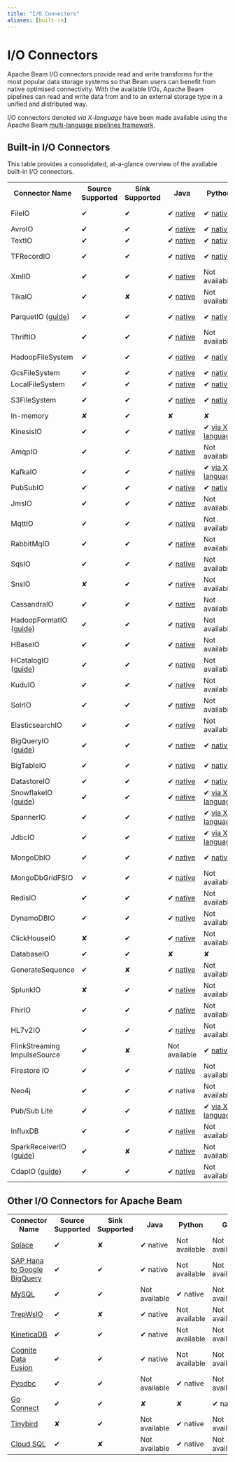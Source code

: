 ```yaml
---
title: "I/O Connectors"
aliases: [built-in]
---
```

<!--
Licensed under the Apache License, Version 2.0 (the "License");
you may not use this file except in compliance with the License.
You may obtain a copy of the License at

http://www.apache.org/licenses/LICENSE-2.0

Unless required by applicable law or agreed to in writing, software
distributed under the License is distributed on an "AS IS" BASIS,
WITHOUT WARRANTIES OR CONDITIONS OF ANY KIND, either express or implied.
See the License for the specific language governing permissions and
limitations under the License.
-->

# I/O Connectors

Apache Beam I/O connectors provide read and write transforms for the most popular data storage systems so that Beam users can benefit from native optimised connectivity.  With the available I/Os, Apache Beam pipelines can read and write data from and to an external storage type in a unified and distributed way.

I/O connectors denoted _via X-language_ have been made available using the Apache Beam [multi-language pipelines framework](/documentation/programming-guide/#multi-language-pipelines).

## Built-in I/O Connectors

This table provides a consolidated, at-a-glance overview of the available built-in I/O connectors.
<div class="table-container-wrapper">
  <table class="table table-bordered table-connectors">
  <tr>
    <th>Connector Name</th>
    <th>Source Supported</th>
    <th>Sink Supported</th>
    <th>Java</th>
    <th>Python</th>
    <th>Go</th>
    <th>Batch Supported</th>
    <th>Streaming Supported</th>
  </tr>
  <tr>
    <td>FileIO</td>
    <td class="present">✔</td>
    <td class="present">✔</td>
    <td class="present">
      ✔
      <a href="https://beam.apache.org/releases/javadoc/current/org/apache/beam/sdk/io/FileIO.html">native</a>
    </td>
    <td class="present">
      ✔
      <a href="https://beam.apache.org/releases/pydoc/current/apache_beam.io.fileio.html">native</a>
    </td>
    <td>Not available</td>
    <td class="present">✔</td>
    <td class="present">✔</td>
  </tr>
  <tr>
    <td>AvroIO</td>
    <td class="present">✔</td>
    <td class="present">✔</td>
    <td class="present">
      ✔
      <a href="https://beam.apache.org/releases/javadoc/current/org/apache/beam/sdk/io/AvroIO.html">native</a>
    </td>
    <td class="present">
      ✔
      <a href="https://beam.apache.org/releases/pydoc/current/apache_beam.io.avroio.html">native</a>
    </td>
    <td class="present">
      ✔
      <a href="https://pkg.go.dev/github.com/apache/beam/sdks/v2/go/pkg/beam/io/avroio">native</a>
    </td>
    <td class="present">✔</td>
    <td class="present">✔</td>
  </tr>
  <tr>
    <td>TextIO</td>
    <td class="present">✔</td>
    <td class="present">✔</td>
    <td class="present">
      ✔
      <a href="https://beam.apache.org/releases/javadoc/current/org/apache/beam/sdk/io/TextIO.html">native</a>
    </td>
    <td class="present">
      ✔
      <a href="https://beam.apache.org/releases/pydoc/current/apache_beam.io.textio.html">native</a>
    </td>
    <td class="present">
      ✔
      <a href="https://pkg.go.dev/github.com/apache/beam/sdks/v2/go/pkg/beam/io/textio">native</a>
    </td>
    <td class="present">✔</td>
    <td class="present">✔</td>
  </tr>
  <tr>
    <td>TFRecordIO</td>
    <td class="present">✔</td>
    <td class="present">✔</td>
    <td class="present">
      ✔
      <a href="https://beam.apache.org/releases/javadoc/current/org/apache/beam/sdk/io/TFRecordIO.html">native</a>
    </td>
    <td class="present">
      ✔
      <a href="https://beam.apache.org/releases/pydoc/current/apache_beam.io.tfrecordio.html">native</a>
    </td>
    <td>Not available</td>
    <td class="present">✔</td>
    <td class="absent">✘</td>
  </tr>
  <tr>
    <td>XmlIO</td>
    <td class="present">✔</td>
    <td class="present">✔</td>
    <td class="present">
      ✔
      <a href="https://beam.apache.org/releases/javadoc/current/org/apache/beam/sdk/io/xml/XmlIO.html">native</a>
    </td>
    <td>Not available</td>
    <td>Not available</td>
    <td class="present">✔</td>
    <td class="absent">✘</td>
  </tr>
  <tr>
    <td>TikaIO</td>
    <td class="present">✔</td>
    <td class="absent">✘</td>
    <td class="present">
      ✔
      <a href="https://beam.apache.org/releases/javadoc/current/org/apache/beam/sdk/io/tika/TikaIO.html">native</a>
    </td>
    <td>Not available</td>
    <td>Not available</td>
    <td class="present">✔</td>
    <td class="present">✔</td>
  </tr>
  <tr>
    <td>ParquetIO (<a href="/documentation/io/built-in/parquet/">guide</a>)</td>
    <td class="present">✔</td>
    <td class="present">✔</td>
    <td class="present">
      ✔
      <a href="https://beam.apache.org/releases/javadoc/current/org/apache/beam/sdk/io/parquet/ParquetIO.html">native</a>
    </td>
    <td class="present">
      ✔
      <a href="https://beam.apache.org/releases/pydoc/current/apache_beam.io.parquetio.html">native</a>
    </td>
    <td>Not available</td>
    <td class="present">✔</td>
    <td class="absent">✘</td>
  </tr>
  <tr>
    <td>ThriftIO</td>
    <td class="present">✔</td>
    <td class="present">✔</td>
    <td class="present">
      ✔
      <a href="https://beam.apache.org/releases/javadoc/current/org/apache/beam/sdk/io/thrift/ThriftIO.html">native</a>
    </td>
    <td>Not available</td>
    <td>Not available</td>
    <td class="present">✔</td>
    <td class="absent">✘</td>
  </tr>
  <tr>
    <td>HadoopFileSystem</td>
    <td class="present">✔</td>
    <td class="present">✔</td>
    <td class="present">
      ✔
      <a href="https://beam.apache.org/releases/javadoc/current/org/apache/beam/sdk/io/hdfs/HadoopFileSystemRegistrar.html">native</a>
    </td>
    <td class="present">
      ✔
      <a href="https://beam.apache.org/releases/pydoc/current/apache_beam.io.hadoopfilesystem.html">native</a>
    </td>
    <td>Not available</td>
    <td class="present">✔</td>
    <td class="absent">✘</td>
  </tr>
  <tr>
    <td>GcsFileSystem</td>
    <td class="present">✔</td>
    <td class="present">✔</td>
    <td class="present">
      ✔
      <a href="https://beam.apache.org/releases/javadoc/current/org/apache/beam/sdk/extensions/gcp/storage/GcsFileSystemRegistrar.html">native</a>
    </td>
    <td class="present">
      ✔
      <a href="https://beam.apache.org/releases/pydoc/current/apache_beam.io.gcp.gcsfilesystem.html">native</a>
    </td>
    <td class="present">
      ✔
      <a href="https://pkg.go.dev/github.com/apache/beam/sdks/v2/go/pkg/beam/io/filesystem/gcs">native</a>
    </td>
    <td class="present">✔</td>
    <td class="absent">✘</td>
  </tr>
  <tr>
    <td>LocalFileSystem</td>
    <td class="present">✔</td>
    <td class="present">✔</td>
    <td class="present">
      ✔
      <a href="https://beam.apache.org/releases/javadoc/current/org/apache/beam/sdk/io/LocalFileSystemRegistrar.html">native</a>
    </td>
    <td class="present">
      ✔
      <a href="https://beam.apache.org/releases/pydoc/current/apache_beam.io.localfilesystem.html">native</a>
    </td>
    <td class="present">
      ✔
      <a href="https://pkg.go.dev/github.com/apache/beam/sdks/v2/go/pkg/beam/io/filesystem/local">native</a>
    </td>
    <td class="present">✔</td>
    <td class="absent">✘</td>
  </tr>
  <tr>
    <td>S3FileSystem</td>
    <td class="present">✔</td>
    <td class="present">✔</td>
    <td class="present">
      ✔
      <a href="https://beam.apache.org/releases/javadoc/current/org/apache/beam/sdk/io/aws2/s3/S3FileSystemRegistrar.html">native</a>
    </td>
    <td class="present">
      ✔
      <a href="https://beam.apache.org/releases/pydoc/current/apache_beam.io.aws.s3filesystem.html">native</a>
    </td>
    <td>Not available</td>
    <td class="present">✔</td>
    <td class="absent">✘</td>
  </tr>
  <tr>
    <td>In-memory</td>
    <td class="absent">✘</td>
    <td class="present">✔</td>
    <td class="absent">✘</td>
    <td class="absent">✘</td>
    <td class="present">
      ✔
      <a href="https://pkg.go.dev/github.com/apache/beam/sdks/v2/go/pkg/beam/io/filesystem/memfs">native</a>
    </td>
    <td class="present">✔</td>
    <td class="absent">✘</td>
  </tr>
  <tr>
    <td>KinesisIO</td>
    <td class="present">✔</td>
    <td class="present">✔</td>
    <td class="present">
      ✔
      <a href="https://beam.apache.org/releases/javadoc/current/org/apache/beam/sdk/io/aws2/kinesis/KinesisIO.html">native</a>
    </td>
    <td class="present">
      ✔
      <a href="https://beam.apache.org/releases/pydoc/current/apache_beam.io.kinesis.html#apache_beam.io.kinesis.ReadDataFromKinesis">via X-language</a>
    </td>
    <td>Not available</td>
    <td class="present">✔</td>
    <td class="present">✔</td>
  </tr>
  <tr>
    <td>AmqpIO</td>
    <td class="present">✔</td>
    <td class="present">✔</td>
    <td class="present">
      ✔
      <a href="https://beam.apache.org/releases/javadoc/current/org/apache/beam/sdk/io/amqp/AmqpIO.html">native</a>
    </td>
    <td>Not available</td>
    <td>Not available</td>
    <td class="present">✔</td>
    <td class="present">✔</td>
  </tr>
  <tr>
    <td>KafkaIO</td>
    <td class="present">✔</td>
    <td class="present">✔</td>
    <td class="present">
      ✔
      <a href="https://beam.apache.org/releases/javadoc/current/org/apache/beam/sdk/io/kafka/KafkaIO.html">native</a>
    </td>
    <td class="present">
      ✔
      <a href="https://beam.apache.org/releases/pydoc/current/apache_beam.io.kafka.html">via X-language</a>
    </td>
    <td class="present">
      ✔
      <a href="https://pkg.go.dev/github.com/apache/beam/sdks/v2/go/pkg/beam/io/xlang/kafkaio">via X-language</a>
    </td>
    <td class="present">✔</td>
    <td class="present">✔</td>
  </tr>
  <tr>
    <td>PubSubIO</td>
    <td class="present">✔</td>
    <td class="present">✔</td>
    <td class="present">
      ✔
      <a href="https://beam.apache.org/releases/javadoc/current/org/apache/beam/sdk/io/gcp/pubsub/PubsubIO.html">native</a>
    </td>
    <td class="present">
      ✔
      <a href="https://beam.apache.org/releases/pydoc/current/apache_beam.io.gcp.pubsub.html">native</a>
    </td>
    <td class="present">
      ✔
      <a href="https://pkg.go.dev/github.com/apache/beam/sdks/v2/go/pkg/beam/io/pubsubio">native</a>
    </td>
    <td class="present">✔</td>
    <td class="present">✔</td>
  </tr>
  <tr>
    <td>JmsIO</td>
    <td class="present">✔</td>
    <td class="present">✔</td>
    <td class="present">
      ✔
      <a href="https://beam.apache.org/releases/javadoc/current/org/apache/beam/sdk/io/jms/JmsIO.html">native</a>
    </td>
    <td>Not available</td>
    <td>Not available</td>
    <td class="present">✔</td>
    <td class="present">✔</td>
  </tr>
  <tr>
    <td>MqttIO</td>
    <td class="present">✔</td>
    <td class="present">✔</td>
    <td class="present">
      ✔
      <a href="https://beam.apache.org/releases/javadoc/current/org/apache/beam/sdk/io/mqtt/MqttIO.html">native</a>
    </td>
    <td>Not available</td>
    <td>Not available</td>
    <td class="present">✔</td>
    <td class="present">✔</td>
  </tr>
  <tr>
    <td>RabbitMqIO</td>
    <td class="present">✔</td>
    <td class="present">✔</td>
    <td class="present">
      ✔
      <a href="https://beam.apache.org/releases/javadoc/current/org/apache/beam/sdk/io/rabbitmq/RabbitMqIO.html">native</a>
    </td>
    <td>Not available</td>
    <td>Not available</td>
    <td class="present">✔</td>
    <td class="present">✔</td>
  </tr>
  <tr>
    <td>SqsIO</td>
    <td class="present">✔</td>
    <td class="present">✔</td>
    <td class="present">
      ✔
      <a href="https://beam.apache.org/releases/javadoc/current/org/apache/beam/sdk/io/aws2/sqs/SqsIO.html">native</a>
    </td>
    <td>Not available</td>
    <td>Not available</td>
    <td class="present">✔</td>
    <td class="present">✔</td>
  </tr>
  <tr>
    <td>SnsIO</td>
    <td class="absent">✘</td>
    <td class="present">✔</td>
    <td class="present">
      ✔
      <a href="https://beam.apache.org/releases/javadoc/current/org/apache/beam/sdk/io/aws2/sns/SnsIO.html">native</a>
    </td>
    <td>Not available</td>
    <td>Not available</td>
    <td class="present">✔</td>
    <td class="absent">✘</td>
  </tr>
  <tr>
    <td>CassandraIO</td>
    <td class="present">✔</td>
    <td class="present">✔</td>
    <td class="present">
      ✔
      <a href="https://beam.apache.org/releases/javadoc/current/org/apache/beam/sdk/io/cassandra/CassandraIO.html">native</a>
    </td>
    <td>Not available</td>
    <td>Not available</td>
    <td class="present">✔</td>
    <td class="absent">✘</td>
  </tr>
  <tr>
    <td>HadoopFormatIO (<a href="/documentation/io/built-in/hadoop/">guide</a>)</td>
    <td class="present">✔</td>
    <td class="present">✔</td>
    <td class="present">
      ✔
      <a href="https://beam.apache.org/releases/javadoc/current/org/apache/beam/sdk/io/hadoop/format/HadoopFormatIO.html">native</a>
    </td>
    <td>Not available</td>
    <td>Not available</td>
    <td class="present">✔</td>
    <td class="present">✔</td>
  </tr>
  <tr>
    <td>HBaseIO</td>
    <td class="present">✔</td>
    <td class="present">✔</td>
    <td class="present">
      ✔
      <a href="https://beam.apache.org/releases/javadoc/current/org/apache/beam/sdk/io/hbase/HBaseIO.html">native</a>
    </td>
    <td>Not available</td>
    <td>Not available</td>
    <td class="present">✔</td>
    <td class="absent">✘</td>
  </tr>
  <tr>
    <td>HCatalogIO (<a href="/documentation/io/built-in/hcatalog/">guide</a>)</td>
    <td class="present">✔</td>
    <td class="present">✔</td>
    <td class="present">
      ✔
      <a href="https://beam.apache.org/releases/javadoc/current/org/apache/beam/sdk/io/hcatalog/HCatalogIO.html">native</a>
    </td>
    <td>Not available</td>
    <td>Not available</td>
    <td class="present">✔</td>
    <td class="present">✔</td>
  </tr>
  <tr>
    <td>KuduIO</td>
    <td class="present">✔</td>
    <td class="present">✔</td>
    <td class="present">
      ✔
      <a href="https://beam.apache.org/releases/javadoc/current/org/apache/beam/sdk/io/kudu/KuduIO.html">native</a>
    </td>
    <td>Not available</td>
    <td>Not available</td>
    <td class="present">✔</td>
    <td class="absent">✘</td>
  </tr>
  <tr>
    <td>SolrIO</td>
    <td class="present">✔</td>
    <td class="present">✔</td>
    <td class="present">
      ✔
      <a href="https://beam.apache.org/releases/javadoc/current/org/apache/beam/sdk/io/solr/SolrIO.html">native</a>
    </td>
    <td>Not available</td>
    <td>Not available</td>
    <td class="present">✔</td>
    <td class="present">✔</td>
  </tr>
  <tr>
    <td>ElasticsearchIO</td>
    <td class="present">✔</td>
    <td class="present">✔</td>
    <td class="present">
      ✔
      <a href="https://beam.apache.org/releases/javadoc/current/org/apache/beam/sdk/io/elasticsearch/ElasticsearchIO.html">native</a>
    </td>
    <td>Not available</td>
    <td>Not available</td>
    <td class="present">✔</td>
    <td class="present">✔</td>
  </tr>
  <tr>
    <td>BigQueryIO (<a href="/documentation/io/built-in/google-bigquery/">guide</a>)</td>
    <td class="present">✔</td>
    <td class="present">✔</td>
    <td class="present">
      ✔
      <a href="https://beam.apache.org/releases/javadoc/current/org/apache/beam/sdk/io/gcp/bigquery/BigQueryIO.html">native</a>
    </td>
    <td class="present">
      ✔
      <a href="https://beam.apache.org/releases/pydoc/current/apache_beam.io.gcp.bigquery.html">native</a>
    </td>
    <td class="present">
      ✔
      <a href="https://pkg.go.dev/github.com/apache/beam/sdks/v2/go/pkg/beam/io/bigqueryio">native</a>
    </td>
    <td class="present">✔</td>
    <td class="present">✔</td>
  </tr>
  <tr>
    <td>BigTableIO</td>
    <td class="present">✔</td>
    <td class="present">✔</td>
    <td class="present">
      ✔
      <a href="https://beam.apache.org/releases/javadoc/current/org/apache/beam/sdk/io/gcp/bigtable/BigtableIO.html">native</a>
    </td>
    <td class="present">
      ✔
      <a href="https://beam.apache.org/releases/pydoc/current/apache_beam.io.gcp.bigtableio.html">native</a>
    </td>
    <td>Not available</td>
    <td class="present">✔</td>
    <td class="absent">✔</td>
  </tr>
  <tr>
    <td>DatastoreIO</td>
    <td class="present">✔</td>
    <td class="present">✔</td>
    <td class="present">
      ✔
      <a href="https://beam.apache.org/releases/javadoc/current/org/apache/beam/sdk/io/gcp/datastore/DatastoreIO.html">native</a>
    </td>
    <td class="present">
      ✔
      <a href="https://beam.apache.org/releases/pydoc/current/apache_beam.io.gcp.datastore.v1new.datastoreio.html">native</a>
    </td>
    <td class="present">
      ✔
      <a href="https://pkg.go.dev/github.com/apache/beam/sdks/v2/go/pkg/beam/io/datastoreio">native</a>
    </td>
    <td class="present">✔</td>
    <td class="present">✔</td>
  </tr>
  <tr>
    <td>SnowflakeIO (<a href="/documentation/io/built-in/snowflake">guide</a>)</td>
    <td class="present">✔</td>
    <td class="present">✔</td>
    <td class="present">
      ✔
      <a href="https://beam.apache.org/releases/javadoc/current/org/apache/beam/sdk/io/snowflake/SnowflakeIO.html">native</a>
    </td>
    <td class="present">
      ✔
      <a href="https://beam.apache.org/releases/pydoc/current/apache_beam.io.snowflake.html">via X-language</a>
    </td>
    <td>Not available</td>
    <td class="present">✔</td>
    <td class="absent">✘</td>
  </tr>
  <tr>
    <td>SpannerIO</td>
    <td class="present">✔</td>
    <td class="present">✔</td>
    <td class="present">
      ✔
      <a href="https://beam.apache.org/releases/javadoc/current/org/apache/beam/sdk/io/gcp/spanner/SpannerIO.html">native</a>
    </td>
    <td class="present">
      ✔
      <a href="https://beam.apache.org/releases/pydoc/current/apache_beam.io.gcp.spanner.html">via X-language</a>
    </td>
    <td>Not available</td>
    <td class="present">✔</td>
    <td class="present">✔</td>
  </tr>
  <tr>
    <td>JdbcIO</td>
    <td class="present">✔</td>
    <td class="present">✔</td>
    <td class="present">
      ✔
      <a href="https://beam.apache.org/releases/javadoc/current/org/apache/beam/sdk/io/jdbc/JdbcIO.html">native</a>
    </td>
    <td class="present">
      ✔
      <a href="https://beam.apache.org/releases/pydoc/current/apache_beam.io.jdbc.html">via X-language</a>
    </td>
    <td class="present">
      ✔
      <a href="https://pkg.go.dev/github.com/apache/beam/sdks/v2/go/pkg/beam/io/xlang/jdbcio">via X-language</a>
    </td>
    <td class="present">✔</td>
    <td class="absent">✘</td>
  </tr>
  <tr>
    <td>MongoDbIO</td>
    <td class="present">✔</td>
    <td class="present">✔</td>
    <td class="present">
      ✔
      <a href="https://beam.apache.org/releases/javadoc/current/org/apache/beam/sdk/io/mongodb/MongoDbIO.html">native</a>
    </td>
    <td class="present">
      ✔
      <a href="https://beam.apache.org/releases/pydoc/current/apache_beam.io.mongodbio.html">native</a>
    </td>
    <td>Not available</td>
    <td class="present">✔</td>
    <td class="absent">✘</td>
  </tr>
  <tr>
    <td>MongoDbGridFSIO</td>
    <td class="present">✔</td>
    <td class="present">✔</td>
    <td class="present">
      ✔
      <a href="https://beam.apache.org/releases/javadoc/current/org/apache/beam/sdk/io/mongodb/MongoDbGridFSIO.html">native</a>
    </td>
    <td>Not available</td>
    <td>Not available</td>
    <td class="present">✔</td>
    <td class="absent">✘</td>
  </tr>
  <tr>
    <td>RedisIO</td>
    <td class="present">✔</td>
    <td class="present">✔</td>
    <td class="present">
      ✔
      <a href="https://beam.apache.org/releases/javadoc/current/org/apache/beam/sdk/io/redis/RedisIO.html">native</a>
    </td>
    <td>Not available</td>
    <td>Not available</td>
    <td class="present">✔</td>
    <td class="absent">✘</td>
  </tr>
  <tr>
    <td>DynamoDBIO</td>
    <td class="present">✔</td>
    <td class="present">✔</td>
    <td class="present">
      ✔
      <a href="https://beam.apache.org/releases/javadoc/current/org/apache/beam/sdk/io/aws2/dynamodb/DynamoDBIO.html">native</a>
    </td>
    <td>Not available</td>
    <td>Not available</td>
    <td class="present">✔</td>
    <td class="present">✔</td>
  </tr>
  <tr>
    <td>ClickHouseIO</td>
    <td class="absent">✘</td>
    <td class="present">✔</td>
    <td class="present">
      ✔
      <a href="https://beam.apache.org/releases/javadoc/current/org/apache/beam/sdk/io/clickhouse/ClickHouseIO.html">native</a>
    </td>
    <td>Not available</td>
    <td>Not available</td>
    <td class="present">✔</td>
    <td class="absent">✘</td>
  </tr>
  <tr>
    <td>DatabaseIO</td>
    <td class="present">✔</td>
    <td class="present">✔</td>
    <td class="absent">✘</td>
    <td class="absent">✘</td>
    <td class="present">
      ✔
      <a href="https://pkg.go.dev/github.com/apache/beam/sdks/v2/go/pkg/beam/io/databaseio">native</a>
    </td>
    <td class="present">✔</td>
    <td class="absent">✘</td>
  </tr>
  <tr>
    <td>GenerateSequence</td>
    <td class="present">✔</td>
    <td class="absent">✘</td>
    <td class="present">
      ✔
      <a href="https://beam.apache.org/releases/javadoc/current/org/apache/beam/sdk/io/GenerateSequence.html">native</a>
    </td>
    <td>Not available</td>
    <td>Not available</td>
    <td class="present">✔</td>
    <td class="present">✔</td>
  </tr>
  <tr>
    <td>SplunkIO</td>
    <td class="absent">✘</td>
    <td class="present">✔</td>
    <td class="present">
      ✔
      <a href="https://beam.apache.org/releases/javadoc/current/org/apache/beam/sdk/io/splunk/SplunkIO.html">native</a>
    </td>
    <td>Not available</td>
    <td>Not available</td>
    <td class="present">✔</td>
    <td class="present">✔</td>
  </tr>
  <tr>
    <td>FhirIO</td>
    <td class="present">✔</td>
    <td class="present">✔</td>
    <td class="present">
      ✔
      <a href="https://beam.apache.org/releases/javadoc/current/org/apache/beam/sdk/io/gcp/healthcare/FhirIO.html">native</a>
    </td>
    <td>Not available</td>
    <td>Not available</td>
    <td class="present">✔</td>
    <td class="present">✔</td>
  </tr>
  <tr>
    <td>HL7v2IO</td>
    <td class="present">✔</td>
    <td class="present">✔</td>
    <td class="present">
      ✔
      <a href="https://beam.apache.org/releases/javadoc/current/org/apache/beam/sdk/io/gcp/healthcare/HL7v2IO.html">native</a>
    </td>
    <td>Not available</td>
    <td>Not available</td>
    <td class="present">✔</td>
    <td class="present">✔</td>
  </tr>
  <tr>
    <td>
      FlinkStreaming<br>ImpulseSource
    </td>
    <td class="present">✔</td>
    <td class="absent">✘</td>
    <td>Not available</td>
    <td class="present">
      ✔
      <a href="https://beam.apache.org/releases/pydoc/current/apache_beam.io.flink.flink_streaming_impulse_source.html">native</a>
    </td>
    <td>Not available</td>
    <td class="present">✔</td>
    <td class="present">✔</td>
  </tr>
  <tr>
    <td>Firestore IO</td>
    <td class="present">✔</td>
    <td class="present">✔</td>
    <td class="present">
      ✔
      <a href="https://beam.apache.org/releases/javadoc/current/org/apache/beam/sdk/io/gcp/firestore/FirestoreIO.html">native</a>
    </td>
    <td>Not available</td>
    <td>Not available</td>
    <td class="present">✔</td>
    <td class="absent">✘</td>
  </tr>
  <tr>
    <td>Neo4j</td>
    <td class="present">✔</td>
    <td class="present">✔</td>
    <td class="present">
      ✔
      native
    </td>
    <td>Not available</td>
    <td>Not available</td>
    <td class="present">✔</td>
    <td class="absent">✘</td>
  </tr>
  <tr>
    <td>Pub/Sub Lite</td>
    <td class="present">✔</td>
    <td class="present">✔</td>
    <td class="present">
      ✔
      <a href="https://beam.apache.org/releases/javadoc/current/org/apache/beam/sdk/io/gcp/pubsublite/PubsubLiteIO.html">native</a>
    </td>
    <td class="present">
      ✔
      <a href="https://beam.apache.org/releases/pydoc/current/apache_beam.io.gcp.pubsublite.html">via X-language</a>
    </td>
    <td>Not available</td>
    <td class="present">✔</td>
    <td class="present">✔</td>
  </tr>
  <tr>
    <td>InfluxDB</td>
    <td class="present">✔</td>
    <td class="present">✔</td>
    <td class="present">
      ✔
      <a href="https://beam.apache.org/releases/javadoc/current/org/apache/beam/sdk/io/influxdb/InfluxDbIO.html">native</a>
    </td>
    <td>Not available</td>
    <td>Not available</td>
    <td class="present">✔</td>
    <td class="present">✔</td>
  </tr>
  <tr>
    <td>SparkReceiverIO (<a href="/documentation/io/built-in/sparkreceiver/">guide</a>)</td>
    <td class="present">✔</td>
    <td class="present">✘</td>
    <td class="present">
      ✔
      <a href="https://beam.apache.org/releases/javadoc/current/org/apache/beam/sdk/io/sparkreceiver/2/SparkReceiverIO.html">native</a>
    </td>
    <td>Not available</td>
    <td>Not available</td>
    <td class="present">✘</td>
    <td class="present">✔</td>
  </tr>
  <tr>
    <td>CdapIO (<a href="/documentation/io/built-in/cdap/">guide</a>)</td>
    <td class="present">✔</td>
    <td class="present">✔</td>
    <td class="present">
      ✔
      <a href="https://beam.apache.org/releases/javadoc/current/org/apache/beam/sdk/io/cdap/CdapIO.html">native</a>
    </td>
    <td>Not available</td>
    <td>Not available</td>
    <td class="present">✔</td>
    <td class="present">✔</td>
  </tr>
</table>
</div>

## Other I/O Connectors for Apache Beam

<div class="table-container-wrapper">
  <table class="table table-bordered table-connectors">
  <tr>
    <th>Connector Name</th>
    <th>Source Supported</th>
    <th>Sink Supported</th>
    <th>Java</th>
    <th>Python</th>
    <th>Go</th>
    <th>Batch Supported</th>
    <th>Streaming Supported</th>
  </tr>
  <tr>
    <td>
      <a href="https://github.com/SolaceProducts/solace-apache-beam">Solace</a>
    </td>
    <td class="present">✔</td>
    <td class="absent">✘</td>
    <td class="present">
      ✔
      native
    </td>
    <td>Not available</td>
    <td>Not available</td>
    <td class="present">✔</td>
    <td class="present">✔</td>
  </tr>
  <tr>
    <td>
      <a href="https://github.com/google/hana-bq-beam-connector">SAP Hana to Google BigQuery</a>
    </td>
    <td class="present">✔</td>
    <td class="present">✔</td>
    <td class="present">
      ✔
      native
    </td>
    <td>Not available</td>
    <td>Not available</td>
    <td class="present">✔</td>
    <td class="absent">✘</td>
  </tr>
  <tr>
    <td>
      <a href="https://github.com/esakik/beam-mysql-connector">MySQL</a>
    </td>
    <td class="present">✔</td>
    <td class="present">✔</td>
    <td>Not available</td>
    <td class="present">
      ✔
      native
    </td>
    <td>Not available</td>
    <td class="present">✔</td>
    <td class="absent">✘</td>
  </tr>
  <tr>
    <td>
      <a href="https://github.com/Refinitiv/trep-websockets-beam-io">TrepWsIO</a>
    </td>
    <td class="present">✔</td>
    <td class="absent">✘</td>
    <td class="present">
      ✔
      native
    </td>
    <td>Not available</td>
    <td>Not available</td>
    <td class="present">✔</td>
    <td class="present">✔</td>
  </tr>
  <tr>
    <td>
      <a href="https://github.com/kineticadb/kinetica-connector-beam">KineticaDB</a>
    </td>
    <td class="present">✔</td>
    <td class="present">✔</td>
    <td class="present">
      ✔
      native
    </td>
    <td>Not available</td>
    <td>Not available</td>
    <td class="present">✔</td>
    <td class="absent">✘</td>
  </tr>
  <tr>
    <td>
      <a href="https://github.com/cognitedata/cdf-beam-connector-java">Cognite Data Fusion</a>
    </td>
    <td class="present">✔</td>
    <td class="present">✔</td>
    <td class="present">
      ✔
      native
    </td>
    <td>Not available</td>
    <td>Not available</td>
    <td class="present">✔</td>
    <td class="present">✔</td>
  </tr>
  <tr>
    <td>
      <a href="https://github.com/314e/beam-pyodbc-connector">Pyodbc</a>
    </td>
    <td class="present">✔</td>
    <td class="present">✔</td>
    <td>Not available</td>
    <td class="present">
      ✔
      native
    </td>
    <td>Not available</td>
    <td class="present">✔</td>
    <td class="absent">✘</td>
  </tr>
  <tr>
    <td>
      <a href="https://github.com/amient/goconnect">Go Connect</a>
    </td>
    <td class="present">✔</td>
    <td class="present">✔</td>
    <td class="absent">✘</td>
    <td class="absent">✘</td>
    <td class="present">
      ✔
      native
    </td>
    <td class="present">✔</td>
    <td class="present">✔</td>
  </tr>
  <tr>
    <td>
      <a href="https://github.com/tinybirdco/tinybird-beam">Tinybird</a>
    </td>
    <td class="absent">✘</td>
    <td class="present">✔</td>
    <td>Not available</td>
    <td class="present">
      ✔
      native
    </td>
    <td>Not available</td>
    <td class="present">✔</td>
    <td class="present">✔</td>
  </tr>
  <tr>
    <td>
      <a href="https://github.com/jccatrinck/dataflow-cloud-sql-python">Cloud SQL</a>
    </td>
    <td class="present">✔</td>
    <td class="absent">✘</td>
    <td>Not available</td>
    <td class="present">
      ✔
      native
    </td>
    <td>Not available</td>
    <td class="present">✔</td>
    <td class="absent">✘</td>
  </tr>
</table>
</div>
